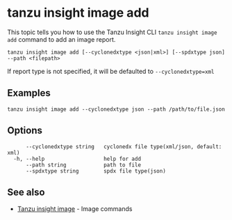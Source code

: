 # tanzu insight image add

This topic tells you how to use the Tanzu Insight CLI 
`tanzu insight image add` command to add an image report.

```console
tanzu insight image add [--cyclonedxtype <json|xml>] [--spdxtype json] --path <filepath>
```

If report  type is not specified, it will be defaulted to `--cyclonedxtype=xml`

## <a id='examples'></a>Examples

```console
tanzu insight image add --cyclonedxtype json --path /path/to/file.json
```

## <a id='options'></a>Options

```console
      --cyclonedxtype string   cyclonedx file type(xml/json, default: xml)
  -h, --help                   help for add
      --path string            path to file
      --spdxtype string        spdx file type(json)
```

## <a id='see-also'></a>See also

* [Tanzu insight image](insight-image.md) - Image commands
